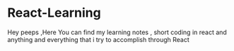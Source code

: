 # React-Learning
Hey peeps ,Here You can find my learning notes , short coding in react and anything and everything that i try to accomplish through React
